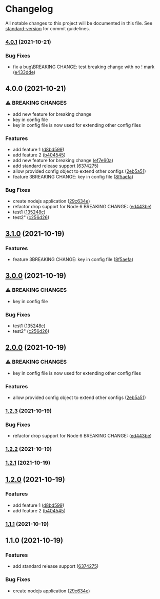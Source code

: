 # Changelog

All notable changes to this project will be documented in this file. See [standard-version](https://github.com/conventional-changelog/standard-version) for commit guidelines.

### [4.0.1](https://github.com/mingerlin/auto-changelog/compare/v4.0.0...v4.0.1) (2021-10-21)


### Bug Fixes

* fix a bug\BREAKING CHANGE: test breaking change with no ! mark ([e433dde](https://github.com/mingerlin/auto-changelog/commit/e433dde37d5c6f92511568deb9e9aed06e570513))

## 4.0.0 (2021-10-21)


### ⚠ BREAKING CHANGES

* add new feature for breaking change
* key in config file
* key in config file is now used for extending other config files

### Features

* add feature 1 ([d8bd599](https://github.com/mingerlin/auto-changelog/commit/d8bd599b8cc016ed32604c4dcf56765778a5b8e2))
* add feature 2 ([b404545](https://github.com/mingerlin/auto-changelog/commit/b404545b17e387a67320debd1519590843acd9f5))
* add new feature for breaking change ([ef7e60a](https://github.com/mingerlin/auto-changelog/commit/ef7e60a77ea18bb7636cd23e387a8e5c476afe31))
* add standard release support ([6374275](https://github.com/mingerlin/auto-changelog/commit/6374275e18270240e8ab209c39db3aec5d0be06a))
* allow provided config object to extend other configs ([2eb5a51](https://github.com/mingerlin/auto-changelog/commit/2eb5a510fee33de4ecc49eee37a724d4114a763d))
* feature 3BREAKING CHANGE:  key in config file ([8f5aefa](https://github.com/mingerlin/auto-changelog/commit/8f5aefabe1825f9ffd77d9cea1b116725b7aacbb))


### Bug Fixes

* create nodejs application ([29c634e](https://github.com/mingerlin/auto-changelog/commit/29c634ea98b55cb8475af5084cb8661396630785))
* refactor drop support for Node 6 BREAKING CHANGE: ([ed443be](https://github.com/mingerlin/auto-changelog/commit/ed443beea773ba2bd89d27be8b12875672c44cc6))
* test1 ([135248c](https://github.com/mingerlin/auto-changelog/commit/135248cef6e36e03e25304e121942bab31754822))
* test2" ([c256d26](https://github.com/mingerlin/auto-changelog/commit/c256d26139f3c9efda69255d92e09264be463794))

## [3.1.0](https://github.com/mingerlin/auto-changelog/compare/v3.0.0...v3.1.0) (2021-10-19)


### Features

* feature 3BREAKING CHANGE:  key in config file ([8f5aefa](https://github.com/mingerlin/auto-changelog/commit/8f5aefabe1825f9ffd77d9cea1b116725b7aacbb))

## [3.0.0](https://github.com/mingerlin/auto-changelog/compare/v2.0.0...v3.0.0) (2021-10-19)


### ⚠ BREAKING CHANGES

* key in config file

### Bug Fixes

* test1 ([135248c](https://github.com/mingerlin/auto-changelog/commit/135248cef6e36e03e25304e121942bab31754822))
* test2" ([c256d26](https://github.com/mingerlin/auto-changelog/commit/c256d26139f3c9efda69255d92e09264be463794))

## [2.0.0](https://github.com/mingerlin/auto-changelog/compare/v1.2.3...v2.0.0) (2021-10-19)


### ⚠ BREAKING CHANGES

* key in config file is now used for extending other config files

### Features

* allow provided config object to extend other configs ([2eb5a51](https://github.com/mingerlin/auto-changelog/commit/2eb5a510fee33de4ecc49eee37a724d4114a763d))

### [1.2.3](https://github.com/mingerlin/auto-changelog/compare/v1.2.2...v1.2.3) (2021-10-19)


### Bug Fixes

* refactor drop support for Node 6 BREAKING CHANGE: ([ed443be](https://github.com/mingerlin/auto-changelog/commit/ed443beea773ba2bd89d27be8b12875672c44cc6))

### [1.2.2](https://github.com/mingerlin/auto-changelog/compare/v1.2.1...v1.2.2) (2021-10-19)

### [1.2.1](https://github.com/mingerlin/auto-changelog/compare/v1.2.0...v1.2.1) (2021-10-19)

## [1.2.0](https://github.com/mingerlin/auto-changelog/compare/v1.1.1...v1.2.0) (2021-10-19)


### Features

* add feature 1 ([d8bd599](https://github.com/mingerlin/auto-changelog/commit/d8bd599b8cc016ed32604c4dcf56765778a5b8e2))
* add feature 2 ([b404545](https://github.com/mingerlin/auto-changelog/commit/b404545b17e387a67320debd1519590843acd9f5))

### [1.1.1](https://github.com/mingerlin/auto-changelog/compare/v1.1.0...v1.1.1) (2021-10-19)

## 1.1.0 (2021-10-19)


### Features

* add standard release support ([6374275](https://github.com/mingerlin/auto-changelog/commit/6374275e18270240e8ab209c39db3aec5d0be06a))


### Bug Fixes

* create nodejs application ([29c634e](https://github.com/mingerlin/auto-changelog/commit/29c634ea98b55cb8475af5084cb8661396630785))
